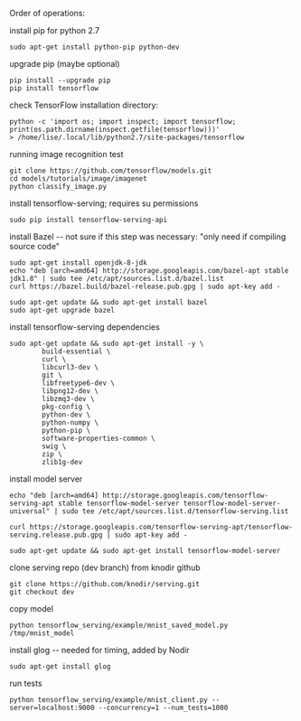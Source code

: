 Order of operations:

install pip for python 2.7
```
sudo apt-get install python-pip python-dev
```

upgrade pip (maybe optional)
```
pip install --upgrade pip
pip install tensorflow
```

check TensorFlow installation directory:
```
python -c 'import os; import inspect; import tensorflow; print(os.path.dirname(inspect.getfile(tensorflow)))'
> /home/lise/.local/lib/python2.7/site-packages/tensorflow
```

running image recognition test
```
git clone https://github.com/tensorflow/models.git
cd models/tutorials/image/imagenet
python classify_image.py
```

install tensorflow-serving; requires su permissions
```
sudo pip install tensorflow-serving-api
```

install Bazel -- not sure if this step was necessary:  "only need if compiling source code"
```
sudo apt-get install openjdk-8-jdk
echo "deb [arch=amd64] http://storage.googleapis.com/bazel-apt stable jdk1.8" | sudo tee /etc/apt/sources.list.d/bazel.list
curl https://bazel.build/bazel-release.pub.gpg | sudo apt-key add -

sudo apt-get update && sudo apt-get install bazel
sudo apt-get upgrade bazel
```

install tensorflow-serving dependencies
```
sudo apt-get update && sudo apt-get install -y \
        build-essential \
        curl \
        libcurl3-dev \
        git \
        libfreetype6-dev \
        libpng12-dev \
        libzmq3-dev \
        pkg-config \
        python-dev \
        python-numpy \
        python-pip \
        software-properties-common \
        swig \
        zip \
        zlib1g-dev
```

install model server
```
echo "deb [arch=amd64] http://storage.googleapis.com/tensorflow-serving-apt stable tensorflow-model-server tensorflow-model-server-universal" | sudo tee /etc/apt/sources.list.d/tensorflow-serving.list

curl https://storage.googleapis.com/tensorflow-serving-apt/tensorflow-serving.release.pub.gpg | sudo apt-key add -

sudo apt-get update && sudo apt-get install tensorflow-model-server
```

clone serving repo (dev branch) from knodir github
```
git clone https://github.com/knodir/serving.git
git checkout dev
```

copy model
```
python tensorflow_serving/example/mnist_saved_model.py /tmp/mnist_model
```

install glog -- needed for timing, added by Nodir
```
sudo apt-get install glog
```

run tests
```
python tensorflow_serving/example/mnist_client.py --server=localhost:9000 --concurrency=1 --num_tests=1000
```

